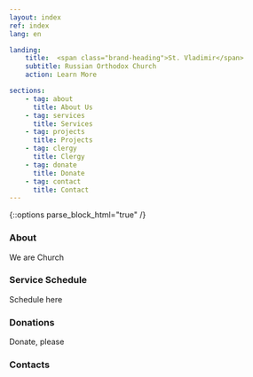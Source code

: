 ```yaml
---
layout: index
ref: index
lang: en

landing:
    title:  <span class="brand-heading">St. Vladimir</span>
    subtitle: Russian Orthodox Church
    action: Learn More

sections:
    - tag: about
      title: About Us
    - tag: services
      title: Services
    - tag: projects
      title: Projects
    - tag: clergy
      title: Clergy
    - tag: donate
      title: Donate
    - tag: contact
      title: Contact
---
```

{::options parse_block_html="true" /}

### About

We are Church

### Service Schedule

Schedule here

### Donations

Donate, please

### Contacts
